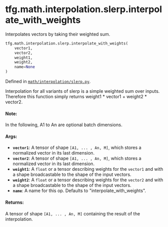 <div itemscope itemtype="http://developers.google.com/ReferenceObject">
<meta itemprop="name" content="tfg.math.interpolation.slerp.interpolate_with_weights" />
<meta itemprop="path" content="Stable" />
</div>

# tfg.math.interpolation.slerp.interpolate_with_weights

Interpolates vectors by taking their weighted sum.

``` python
tfg.math.interpolation.slerp.interpolate_with_weights(
    vector1,
    vector2,
    weight1,
    weight2,
    name=None
)
```



Defined in [`math/interpolation/slerp.py`](https://github.com/tensorflow/graphics/blob/master/tensorflow_graphics/math/interpolation/slerp.py).

<!-- Placeholder for "Used in" -->

Interpolation for all variants of slerp is a simple weighted sum over inputs.
Therefore this function simply returns weight1 * vector1 + weight2 * vector2.

#### Note:

In the following, A1 to An are optional batch dimensions.


#### Args:

* <b>`vector1`</b>: A tensor of shape `[A1, ... , An, M]`, which stores a normalized
  vector in its last dimension.
* <b>`vector2`</b>: A tensor of shape `[A1, ... , An, M]`, which stores a normalized
  vector in its last dimension.
* <b>`weight1`</b>: A `float` or a tensor describing weights for the `vector1` and with
  a shape broadcastable to the shape of the input vectors.
* <b>`weight2`</b>: A `float` or a tensor describing weights for the `vector2` and with
  a shape broadcastable to the shape of the input vectors.
* <b>`name`</b>: A name for this op. Defaults to "interpolate_with_weights".


#### Returns:

A tensor of shape `[A1, ... , An, M]` containing the result of the
interpolation.